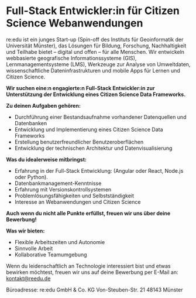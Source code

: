 # Full-Stack Entwickler:in für Citizen Science Webanwendungen

re:edu ist ein junges Start-up (Spin-off des Instituts für Geoinformatik der Universität Münster), das Lösungen für Bildung, Forschung, Nachhaltigkeit und Teilhabe bietet – digital und offen – für alle Menschen. Wir entwickeln webbasierte geografische Informationssysteme (GIS), Lernmanagementsysteme (LMS), Werkzeuge zur Analyse von Umweltdaten, wissenschaftliche Dateninfrastrukturen und mobile Apps für Lernen und Citizen Science.

**Wir suchen eine:n engagierte:n Full-Stack Entwickler:in zur Unterstützung der Entwicklung eines Citizen Science Data Frameworks.**

**Zu deinen Aufgaben gehören:**

- Durchführung einer Bestandsaufnahme vorhandener Datenquellen und Datenbanken
- Entwicklung und Implementierung eines Citizen Science Data Frameworks
- Erstellung benutzerfreundlicher Benutzeroberflächen
- Entwicklung der technischen Architektur und Datenvisualisierung

**Was du idealerweise mitbringst:**

- Erfahrung in der Full-Stack Entwicklung: (Angular oder React, Node.js oder Python).
- Datenbankmanagement-Kenntnisse
- Erfahrung mit Versionskontrollsystemen
- Problemlösungsfähigkeiten und Selbstständigkeit
- Interesse an Webanwendungen und Citizen Science

**Auch wenn du nicht alle Punkte erfüllst, freuen wir uns über deine Bewerbung!**

**Was wir bieten:**

- Flexible Arbeitszeiten und Autonomie
- Sinnvolle Arbeit
- Kollaborative Teamumgebung

Wenn du leidenschaftlich an Technologie interessiert bist und etwas bewirken möchtest, freuen wir uns auf deine Bewerbung per E-Mail an: kontakt@reedu.de

Büroadresse:
re:edu GmbH & Co. KG
Von-Steuben-Str. 21
48143 Münster
